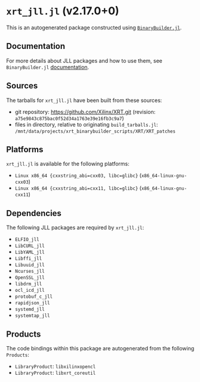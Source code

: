 # `xrt_jll.jl` (v2.17.0+0)

This is an autogenerated package constructed using [`BinaryBuilder.jl`](https://github.com/JuliaPackaging/BinaryBuilder.jl).

## Documentation

For more details about JLL packages and how to use them, see `BinaryBuilder.jl` [documentation](https://docs.binarybuilder.org/stable/jll/).

## Sources

The tarballs for `xrt_jll.jl` have been built from these sources:

* git repository: https://github.com/Xilinx/XRT.git (revision: `a75e9843c875bac0f52d34a1763e39e16fb3c9a7`)
* files in directory, relative to originating `build_tarballs.jl`: `/mnt/data/projects/xrt_binarybuilder_scripts/XRT/XRT_patches`

## Platforms

`xrt_jll.jl` is available for the following platforms:

* `Linux x86_64 {cxxstring_abi=cxx03, libc=glibc}` (`x86_64-linux-gnu-cxx03`)
* `Linux x86_64 {cxxstring_abi=cxx11, libc=glibc}` (`x86_64-linux-gnu-cxx11`)

## Dependencies

The following JLL packages are required by `xrt_jll.jl`:

* `ELFIO_jll`
* `LibCURL_jll`
* `LibYAML_jll`
* `Libffi_jll`
* `Libuuid_jll`
* `Ncurses_jll`
* `OpenSSL_jll`
* `libdrm_jll`
* `ocl_icd_jll`
* `protobuf_c_jll`
* `rapidjson_jll`
* `systemd_jll`
* `systemtap_jll`

## Products

The code bindings within this package are autogenerated from the following `Products`:

* `LibraryProduct`: `libxilinxopencl`
* `LibraryProduct`: `libxrt_coreutil`
